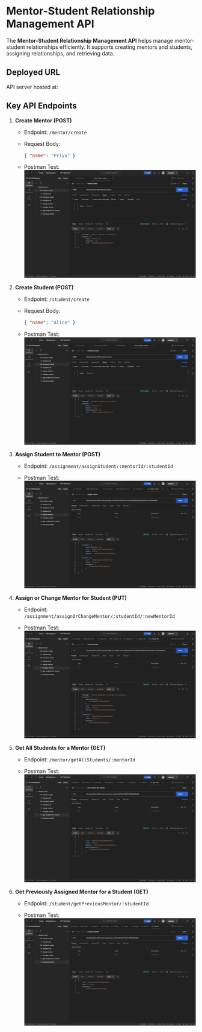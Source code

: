 # Mentor-Student Relationship Management API

The **Mentor-Student Relationship Management API** helps manage mentor-student relationships efficiently. It supports creating mentors and students, assigning relationships, and retrieving data.

## Deployed URL

API server hosted at:

## Key API Endpoints

1. **Create Mentor (POST)**

   - Endpoint: `/mentor/create`
   - Request Body:

     ```json
     { "name": "Priya" }
     ```

   - Postman Test: ![mentor-create](./mentor-create.png)

2. **Create Student (POST)**

   - Endpoint: `/student/create`
   - Request Body:

     ```json
     { "name": "Alice" }
     ```

   - Postman Test: ![students-create](./students-create.png)

3. **Assign Student to Mentor (POST)**

   - Endpoint: `/assignment/assignStudent/:mentorId/:studentId`

   - Postman Test: ![assign-mentor](./assign-mentor.png)

4. **Assign or Change Mentor for Student (PUT)**

   - Endpoint: `/assignment/assignOrChangeMentor/:studentId/:newMentorId`

   - Postman Test: ![change-mentor](./change-mentor.png)

5. **Get All Students for a Mentor (GET)**

   - Endpoint: `/mentor/getAllStudents/:mentorId`

   - Postman Test: ![get-students-for-mentor](./get-students-for-mentor.png)

6. **Get Previously Assigned Mentor for a Student (GET)**

   - Endpoint: `/student/getPreviousMentor/:studentId`

   - Postman Test: ![previous-mentor](./previous-mentor.png)
